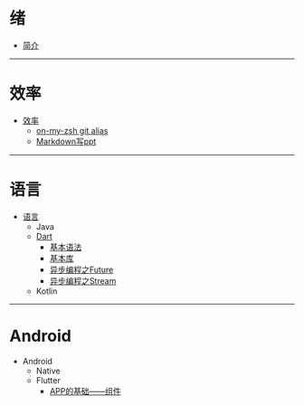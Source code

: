 # 绪
* [简介](README.md)

--------

# 效率

* [效率](效率/README.md)
   * [on-my-zsh git alias](效率/git-alias.md)
   * [Markdown写ppt](效率/markdown_write_ppt.md)
--------

# 语言

* [语言](语言/README.md)
   * Java
   * [Dart](语言/Dart/README.md)
       * [基本语法](语言/Dart/基本语法.md)
       * [基本库](语言/Dart/基本库.md)
       * [异步编程之Future](语言/Dart/异步编程之Future.md)
       * [异步编程之Stream](语言/Dart/异步编程之Stream.md)
   * Kotlin

------

# Android
* Android
   * Native
   * Flutter
     * [APP的基础——组件](Android/Flutter/APP的基础——组件.md)